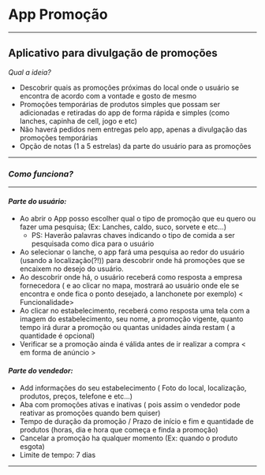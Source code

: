 # App Promoção
***
## __Aplicativo para divulgação de promoções__
_Qual a ideia?_
* Descobrir quais as promoções próximas do local onde o usuário se encontra de acordo com a vontade e gosto de mesmo 
* Promoções temporárias de produtos simples que possam ser adicionadas e retiradas do app de forma rápida e simples  (como lanches, capinha de cell, jogo e etc)
* Não haverá pedidos nem entregas pelo app, apenas a divulgação das promoções temporárias
* Opção de notas (1 a 5 estrelas) da parte do usuário para as promoções
***
### _**Como funciona?**_
***
#### _Parte do usuário:_

* Ao abrir o App posso escolher qual o tipo de promoção que eu quero ou fazer uma pesquisa; (Ex: Lanches, caldo, suco, sorvete e etc...)
  * PS: Haverão palavras chaves indicando o tipo de comida a ser pesquisada como dica para o usuário
* Ao selecionar o lanche, o app fará uma pesquisa ao redor do usuário (usando a localização(?!)) para descobrir onde há promoções que se encaixem no desejo do usuário.
* Ao descobrir onde há, o usuário receberá como resposta a empresa fornecedora ( e ao clicar no mapa, mostrará ao usuário onde ele se encontra e onde fica o ponto desejado, a       lanchonete por exemplo) < Funcionalidade>
* Ao clicar no estabelecimento, receberá como resposta uma tela com a imagem do estabelecimento, seu nome, a promoção vigente, quanto tempo irá durar a promoção ou quantas           unidades ainda restam ( a quantidade é opcional)
* Verificar se a promoção ainda é válida antes de ir realizar a compra < em forma de anúncio >
#### _Parte do vendedor:_
* Add informações do seu estabelecimento ( Foto do local, localização, produtos, preços, telefone e etc...)
* Aba com promoções ativas e inativas ( pois assim o vendedor pode reativar as promoções quando bem quiser) 
* Tempo de duração da promoção / Prazo de  início e fim e quantidade de produtos (horas, dia e hora que começa e finda a promoção)
* Cancelar a promoção ha qualquer momento (Ex: quando o produto esgota)
* Limite de tempo: 7 dias 
***

